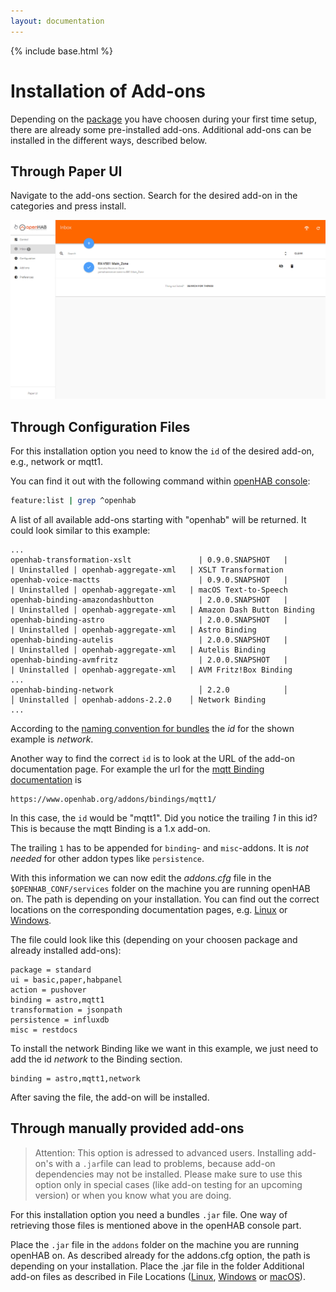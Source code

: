 ```yaml
---
layout: documentation
---
```


{% include base.html %}

# Installation of Add-ons

Depending on the [package](/docs/configuration/packages.html) you have choosen during your first time setup, there are already some pre-installed add-ons.
Additional add-ons can be installed in the different ways, described below.

## Through Paper UI

Navigate to the add-ons section.
Search for the desired add-on in the categories and press install.

![installing Add-ons through Paper UI](./images/addons_index_installation_paperui.gif)

## Through Configuration Files

For this installation option you need to know the `id` of the desired add-on, e.g., network or mqtt1.

You can find it out with the following command within [openHAB console](/docs/administration/console.html):

```sh
feature:list | grep ^openhab
```

A list of all available add-ons starting with "openhab" will be returned.
It could look similar to this example:

```text
...
openhab-transformation-xslt               | 0.9.0.SNAPSHOT   |          | Uninstalled | openhab-aggregate-xml   | XSLT Transformation
openhab-voice-mactts                      | 0.9.0.SNAPSHOT   |          | Uninstalled | openhab-aggregate-xml   | macOS Text-to-Speech
openhab-binding-amazondashbutton          | 2.0.0.SNAPSHOT   |          | Uninstalled | openhab-aggregate-xml   | Amazon Dash Button Binding
openhab-binding-astro                     | 2.0.0.SNAPSHOT   |          | Uninstalled | openhab-aggregate-xml   | Astro Binding
openhab-binding-autelis                   | 2.0.0.SNAPSHOT   |          | Uninstalled | openhab-aggregate-xml   | Autelis Binding
openhab-binding-avmfritz                  | 2.0.0.SNAPSHOT   |          | Uninstalled | openhab-aggregate-xml   | AVM Fritz!Box Binding
...
openhab-binding-network                   │ 2.2.0            │          │ Uninstalled │ openhab-addons-2.2.0    │ Network Binding
...
```

According to the [naming convention for bundles](/docs/administration/bundles.html#naming-convention-for-bundles) the *id* for the shown example is *network*.

Another way to find the correct `id` is to look at the URL of the add-on documentation page.
For example the url for the [mqtt Binding documentation](/addons/bindings/mqtt1/) is

```text
https://www.openhab.org/addons/bindings/mqtt1/
```

In this case, the `id` would be "mqtt1".
Did you notice the trailing *1* in this id?
This is because the mqtt Binding is a 1.x add-on.

The trailing `1` has to be appended for `binding`- and `misc`-addons.
It is *not needed* for other addon types like `persistence`.

With this information we can now edit the *addons.cfg* file in the `$OPENHAB_CONF/services` folder on the machine you are running openHAB on.
The path is depending on your installation.
You can find out the correct locations on the corresponding documentation pages, e.g. [Linux](/docs/installation/linux.html#file-locations) or [Windows](/docs/installation/windows.html#file-locations).

The file could look like this (depending on your choosen package and already installed add-ons):

```text
package = standard
ui = basic,paper,habpanel
action = pushover
binding = astro,mqtt1
transformation = jsonpath
persistence = influxdb
misc = restdocs
```

To install the network Binding like we want in this example, we just need to add the id *network* to the Binding section.

```text
binding = astro,mqtt1,network
```

After saving the file, the add-on will be installed.


## Through manually provided add-ons

> Attention:
> This option is adressed to advanced users.
> Installing add-on's with a `.jar`file can lead to problems, because add-on dependencies may not be installed.
> Please make sure to use this option only in special cases (like add-on testing for an upcoming version) or when you know what you are doing.

For this installation option you need a bundles `.jar` file.
One way of retrieving those files is mentioned above in the openHAB console part.

Place the `.jar` file in the `addons` folder on the machine you are running openHAB on.
As described already for the addons.cfg option, the path is depending on your installation.
Place the .jar file in the folder Additional add-on files as described in File Locations ([Linux](/docs/installation/linux.html#file-locations), [Windows](/docs/installation/windows.html#file-locations) or [macOS](/docs/installation/macos.html#file-locations)).
